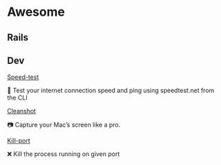 # Awesome

## Rails


## Dev

[Speed-test](https://github.com/sindresorhus/speed-test)

🚀 Test your internet connection speed and ping using speedtest.net from the CLI 

[Cleanshot](https://cleanshot.com/)

📷 Capture your Mac’s screen like a pro.

[Kill-port](https://github.com/tiaanduplessis/kill-port)

❌ Kill the process running on given port
